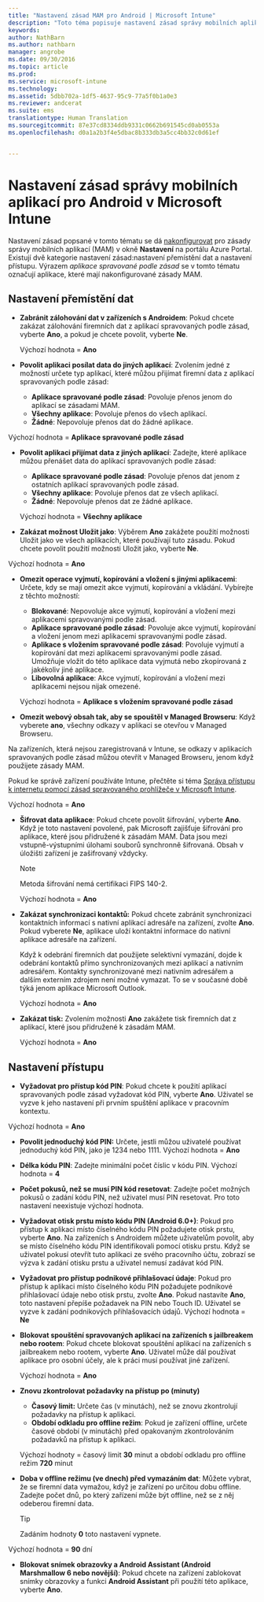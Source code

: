 ```yaml
---
title: "Nastavení zásad MAM pro Android | Microsoft Intune"
description: "Toto téma popisuje nastavení zásad správy mobilních aplikací pro zařízení s Androidem."
keywords: 
author: NathBarn
ms.author: nathbarn
manager: angrobe
ms.date: 09/30/2016
ms.topic: article
ms.prod: 
ms.service: microsoft-intune
ms.technology: 
ms.assetid: 5dbb702a-1df5-4637-95c9-77a5f0b1a0e3
ms.reviewer: andcerat
ms.suite: ems
translationtype: Human Translation
ms.sourcegitcommit: 87e37cd8334ddb9331c0662b691545cd0ab0553a
ms.openlocfilehash: d0a1a2b3f4e5dbac8b333db3a5cc4bb32c0d61ef


---
```


# <a name="android-mobile-app-management-policy-settings-in-microsoft-intune"></a>Nastavení zásad správy mobilních aplikací pro Android v Microsoft Intune
Nastavení zásad popsané v tomto tématu se dá [nakonfigurovat](create-and-deploy-mobile-app-management-policies-with-microsoft-intune.md) pro zásady správy mobilních aplikací (MAM) v okně **Nastavení** na portálu Azure Portal.
Existují dvě kategorie nastavení zásad:nastavení přemístění dat a nastavení přístupu. Výrazem *aplikace spravované podle zásad* se v tomto tématu označují aplikace, které mají nakonfigurované zásady MAM.

##  <a name="data-relocation-settings"></a>Nastavení přemístění dat

- **Zabránit zálohování dat v zařízeních s Androidem**: Pokud chcete zakázat zálohování firemních dat z aplikací spravovaných podle zásad, vyberte **Ano**, a pokud je chcete povolit, vyberte **Ne**.

  Výchozí hodnota = **Ano**
- **Povolit aplikaci posílat data do jiných aplikací**: Zvolením jedné z možností určete typ aplikací, které můžou přijímat firemní data z aplikací spravovaných podle zásad:
  -   **Aplikace spravované podle zásad**: Povoluje přenos jenom do aplikací se zásadami MAM.
  -   **Všechny aplikace**: Povoluje přenos do všech aplikací.
  -   **Žádné**: Nepovoluje přenos dat do žádné aplikace.

 Výchozí hodnota = **Aplikace spravované podle zásad**
- **Povolit aplikaci přijímat data z jiných aplikací**: Zadejte, které aplikace můžou přenášet data do aplikací spravovaných podle zásad:
  -   **Aplikace spravované podle zásad**: Povoluje přenos dat jenom z ostatních aplikací spravovaných podle zásad.
  -   **Všechny aplikace**: Povoluje přenos dat ze všech aplikací.
  -   **Žádné**: Nepovoluje přenos dat ze žádné aplikace.

  Výchozí hodnota = **Všechny aplikace**

-   **Zakázat možnost Uložit jako**: Výběrem **Ano** zakážete použití možnosti Uložit jako ve všech aplikacích, které používají tuto zásadu. Pokud chcete povolit použití možnosti Uložit jako, vyberte **Ne**.

  Výchozí hodnota = **Ano**
- **Omezit operace vyjmutí, kopírování a vložení s jinými aplikacemi**: Určete, kdy se mají omezit akce vyjmutí, kopírování a vkládání. Vybírejte z těchto možností:
  -   **Blokované**: Nepovoluje akce vyjmutí, kopírování a vložení mezi aplikacemi spravovanými podle zásad.
  -   **Aplikace spravované podle zásad**: Povoluje akce vyjmutí, kopírování a vložení jenom mezi aplikacemi spravovanými podle zásad.
  -   **Aplikace s vložením spravované podle zásad**: Povoluje vyjmutí a kopírování dat mezi aplikacemi spravovanými podle zásad. Umožňuje vložit do této aplikace data vyjmutá nebo zkopírovaná z jakékoliv jiné aplikace.
  -   **Libovolná aplikace**: Akce vyjmutí, kopírování a vložení mezi aplikacemi nejsou nijak omezené.

  Výchozí hodnota = **Aplikace s vložením spravované podle zásad**
-   **Omezit webový obsah tak, aby se spouštěl v Managed Browseru**: Když vyberete **ano**, všechny odkazy v aplikaci se otevřou v Managed Browseru.

  Na zařízeních, která nejsou zaregistrovaná v Intune, se odkazy v aplikacích spravovaných podle zásad můžou otevřít v Managed Browseru, jenom když použijete zásady MAM.

  Pokud ke správě zařízení používáte Intune, přečtěte si téma [Správa přístupu k internetu pomocí zásad spravovaného prohlížeče v Microsoft Intune](manage-internet-access-using-managed-browser-policies.md).

  Výchozí hodnota = **Ano**
- **Šifrovat data aplikace**: Pokud chcete povolit šifrování, vyberte **Ano**. Když je toto nastavení povolené, pak Microsoft zajišťuje šifrování pro aplikace, které jsou přidružené k zásadám MAM. Data jsou mezi vstupně-výstupními úlohami souborů synchronně šifrovaná. Obsah v úložišti zařízení je zašifrovaný vždycky.
  >[!NOTE]
  >Metoda šifrování nemá certifikaci FIPS 140-2.

  Výchozí hodnota = **Ano**

- **Zakázat synchronizaci kontaktů:** Pokud chcete zabránit synchronizaci kontaktních informací s nativní aplikací adresáře na zařízení, zvolte **Ano**. Pokud vyberete **Ne**, aplikace uloží kontaktní informace do nativní aplikace adresáře na zařízení.

  Když k odebrání firemních dat použijete selektivní vymazání, dojde k odebrání kontaktů přímo synchronizovaných mezi aplikací a nativním adresářem. Kontakty synchronizované mezi nativním adresářem a dalším externím zdrojem není možné vymazat. To se v současné době týká jenom aplikace Microsoft Outlook.

  Výchozí hodnota = **Ano**
- **Zakázat tisk:** Zvolením možnosti **Ano** zakážete tisk firemních dat z aplikací, které jsou přidružené k zásadám MAM.

  Výchozí hodnota = **Ano**

##  <a name="access-settings"></a>Nastavení přístupu

- **Vyžadovat pro přístup kód PIN**: Pokud chcete k použití aplikací spravovaných podle zásad vyžadovat kód PIN, vyberte **Ano**. Uživatel se vyzve k jeho nastavení při prvním spuštění aplikace v pracovním kontextu.

 Výchozí hodnota = **Ano**

 -  **Povolit jednoduchý kód PIN:** Určete, jestli můžou uživatelé používat jednoduchý kód PIN, jako je 1234 nebo 1111. Výchozí hodnota = **Ano**
 - **Délka kódu PIN**: Zadejte minimální počet číslic v kódu PIN. Výchozí hodnota = **4**
 - **Počet pokusů, než se musí PIN kód resetovat**: Zadejte počet možných pokusů o zadání kódu PIN, než uživatel musí PIN resetovat. Pro toto nastavení neexistuje výchozí hodnota.
 - **Vyžadovat otisk prstu místo kódu PIN (Android 6.0+)**: Pokud pro přístup k aplikaci místo číselného kódu PIN požadujete otisk prstu, vyberte **Ano**.
 Na zařízeních s Androidem můžete uživatelům povolit, aby se místo číselného kódu PIN identifikovali pomocí otisku prstu. Když se uživatel pokusí otevřít tuto aplikaci ze svého pracovního účtu, zobrazí se výzva k zadání otisku prstu a uživatel nemusí zadávat kód PIN.
 - **Vyžadovat pro přístup podnikové přihlašovací údaje**: Pokud pro přístup k aplikaci místo číselného kódu PIN požadujete podnikové přihlašovací údaje nebo otisk prstu, zvolte **Ano**. Pokud nastavíte **Ano**, toto nastavení přepíše požadavek na PIN nebo Touch ID. Uživatel se vyzve k zadání podnikových přihlašovacích údajů. Výchozí hodnota = **Ne**


- **Blokovat spouštění spravovaných aplikací na zařízeních s jailbreakem nebo rootem**: Pokud chcete blokovat spouštění aplikací na zařízeních s jailbreakem nebo rootem, vyberte **Ano**. Uživatel může dál používat aplikace pro osobní účely, ale k práci musí používat jiné zařízení.

  Výchozí hodnota = **Ano**
- **Znovu zkontrolovat požadavky na přístup po (minuty)**
  -   **Časový limit:** Určete čas (v minutách), než se znovu zkontrolují požadavky na přístup k aplikaci.
  -   **Období odkladu pro offline režim**: Pokud je zařízení offline, určete časové období (v minutách) před opakovaným zkontrolováním požadavků na přístup k aplikaci.

  Výchozí hodnoty = časový limit **30** minut a období odkladu pro offline režim **720** minut

-   **Doba v offline režimu (ve dnech) před vymazáním dat**: Můžete vybrat, že se firemní data vymažou, když je zařízení po určitou dobu offline.  Zadejte počet dnů, po který zařízení může být offline, než se z něj odeberou firemní data.

    >[!TIP]
    >Zadáním hodnoty **0** toto nastavení vypnete.

  Výchozí hodnota = **90** dní
- **Blokovat snímek obrazovky a Android Assistant (Android Marshmallow 6 nebo novější)**: Pokud chcete na zařízení zablokovat snímky obrazovky a funkci **Android Assistant** při použití této aplikace, vyberte **Ano**.



<!--HONumber=Dec16_HO2-->



